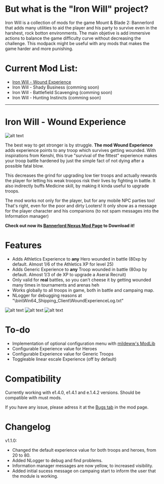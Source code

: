 # But what is the "Iron Will" project?
  Iron Will is a collection of mods for the game Mount & Blade 2: Bannerlord that adds many utilities to aid the player and his party to survive even in the harshest, rock botton environments. The main objetive is add immersive actions to balance the game difficulty curve without decreasing the challenge. This modpack might be useful with any mods that makes the game harder and more punishing. 
  
# Current Mod List:
  - [Iron Will - Wound Experience](https://www.nexusmods.com/mountandblade2bannerlord/mods/1797)
  - Iron Will - Shady Business (comming soon)
  - Iron Will - Battlefield Scavenging (comming soon)
  - Iron Will - Hunting Instincts (comming soon)

---

# Iron Will - Wound Experience

![alt text](https://github.com/pedro-ca/bannerlord_iron_will/blob/master/WoundXP/Wound%20Experience%20Thumbnail.jpg?raw=true)

The best way to get stronger is by struggle. **The mod Wound Experience** adds experience points to any troop which survives getting wounded. With inspirations from Kenshi, this true "survival of the fittest" experience makes your troop battle hardened by just the simple fact of not dying after a possible fatal blow. 

This decreases the grind for upgrading low tier troops and actually rewards the player for letting his weak troopos risk their lives by fighting in battle. It also indirectly buffs Medicine skill, by making it kinda useful to upgrade troops. 

The mod works not only for the player, but for any mobile NPC parties too! That's right, even for the poor and dirty Looters! It only show as a message for the player character and his companions (to not spam messages into the Information manager)

**Check out now its [Bannerlord Nexus Mod Page](https://www.nexusmods.com/mountandblade2bannerlord/mods/1797) to Download it!**

# Features 
  - Adds Athletics Experience to **any** Hero wounded in battle (80xp by default. Almost 1/6 of the Athletics XP for level 25) 
  - Adds Generic Experience to **any** Troop wounded in battle (80xp by default. Almost 1/3 of de XP to upgrade a Aserai Recruit)
  - Only valid for **real** battles, so you can't cheese it by getting wounded many times in tournaments and arenas heh
  - Works globally to all troops in game, both in battle and campaing map.
  - NLogger for debugging reasons at "\bin\Win64_Shipping_Client\WoundExperienceLog.txt"
  
  ![alt text](https://raw.githubusercontent.com/pedro-ca/bannerlord_iron_will/master/WoundXP/heroe%20athletic%20exp%20example.JPG)
  ![alt text](https://raw.githubusercontent.com/pedro-ca/bannerlord_iron_will/master/WoundXP/generic%20troop%20exp%20example.JPG) 
  ![alt text](https://raw.githubusercontent.com/pedro-ca/bannerlord_iron_will/master/WoundXP/debug%20on%20example.JPG)

# To-do
  - Implementation of optional configuration menu with [mildeww's ModLib](https://www.nexusmods.com/mountandblade2bannerlord/mods/592)
  - Configurable Experience value for Heroes
  - Configurable Experience value for Generic Troops
  - Toggleable linear escale Experience (off by default)
  
  
# Compatibility
Currently working with e1.4.0, e1.4.1 and e.1.4.2 versions. Should be compatible with must mods.

If you have any issue, please adress it at the [Bugs tab](https://www.nexusmods.com/mountandblade2bannerlord/mods/1797?tab=bugs) in the mod page.

# Changelog
v1.1.0:
- Changed the default experience value for both troops and heroes, from 20 to 80. 
- Added NLogger to debug and find problems.
- Information manager messages are now yellow, to increased visibility. 
- Added initial sucess message on campaing start to inform the user that the module is working.
